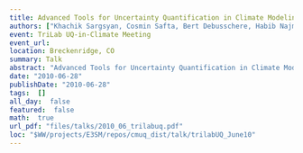 ```yaml
---
title: Advanced Tools for Uncertainty Quantification in Climate Modeling
authors: ["Khachik Sargsyan, Cosmin Safta, Bert Debusschere, Habib Najm"]
event: TriLab UQ-in-Climate Meeting
event_url: 
location: Breckenridge, CO
summary: Talk
abstract: "Advanced Tools for Uncertainty Quantification in Climate Modeling<br>"
date: "2010-06-28"
publishDate: "2010-06-28"
tags:  []
all_day:  false
featured:  false
math:  true
url_pdf: "files/talks/2010_06_trilabuq.pdf"
loc: "$WW/projects/E3SM/repos/cmuq_dist/talk/trilabUQ_June10"
---
```

